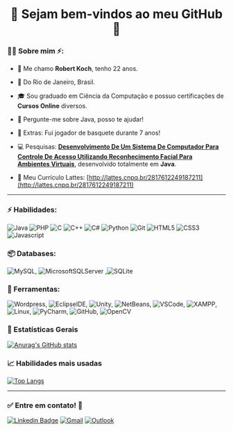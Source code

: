 # <div align="center">:wave: **Sejam bem-vindos ao meu GitHub** :rocket:</div>


### :raising_hand_man: Sobre mim :zap::

* :wave: Me chamo **Robert Koch**, tenho 22 anos.

* :pushpin: Do Rio de Janeiro, Brasil.

* :mortar_board: Sou graduado em Ciência da Computação e possuo certificações de **Cursos Online** diversos.

* :speech_balloon: Pergunte-me sobre Java, posso te ajudar!

* :basketball: Extras: Fui jogador de basquete durante 7 anos!

* :computer: Pesquisas: [**Desenvolvimento De Um Sistema De Computador Para Controle De Acesso Utilizando Reconhecimento Facial Para Ambientes Virtuais**](https://drive.google.com/file/d/1H_PiiDfDImIXIITSkZNfgZ40AHEfzsfu/view?usp=sharing), desenvolvido totalmente em **Java**.

* :mag_right: Meu Currículo Lattes: [http://lattes.cnpq.br/2817612249187211](http://lattes.cnpq.br/2817612249187211)


---



### :zap: Habilidades:

![Java](https://img.shields.io/badge/-Java-007396?&logo=Java&logoColor=FFFFFF) ![PHP](https://img.shields.io/badge/-PHP-777BB4?&logo=php&logoColor=FFFFFF) ![C](https://img.shields.io/badge/-Language%20C-A8B9CC?&logo=C&logoColor=FFFFFF) ![C++](https://img.shields.io/badge/-C++-00599C?&logo=C%2B%2B&logoColor=FFFFFF) ![C#](https://img.shields.io/badge/-C%20sharp-239120?&logo=c%20sharp&logoColor=FFFFFF) ![Python](https://img.shields.io/badge/-Python-3776AB?&logo=Python&logoColor=FFFFFF) ![Git](https://img.shields.io/badge/-Git-F05032?&logo=Git&logoColor=FFFFFF) ![HTML5](https://img.shields.io/badge/-HTML5-E34F26?&logo=HTML5&logoColor=FFFFFF) ![CSS3](https://img.shields.io/badge/-CSS3-1572B6?&logo=CSS3&logoColor=FFFFFF) ![Javascript](https://img.shields.io/badge/-Javascript-F7DF1E?&logo=javascript&logoColor=000000) 

### 📦 Databases:

![MySQL](https://img.shields.io/badge/-MySQL-4479A1?&logo=mysql&logoColor=FFFFFF), ![MicrosoftSQLServer](https://img.shields.io/badge/-Microsoft%20SQL%20Server-CC2927?&logo=microsoft%20sql%20server&logoColor=FFFFFF) ,![SQLite](https://img.shields.io/badge/-SQLite-003B57?&logo=sqlite&logoColor=FFFFFF)

### 🧰 Ferramentas:

![Wordpress](https://img.shields.io/badge/-Wordpress-21759B?&logo=wordpress&logoColor=FFFFFF), ![EclipseIDE](https://img.shields.io/badge/-Eclipse%20IDE-2C2255?&logo=eclipse%20IDE&logoColor=FFFFFF), ![Unity](https://img.shields.io/badge/-Unity-000000?&logo=unity&logoColor=FFFFFF), ![NetBeans](https://img.shields.io/badge/-Apache%20NetBeans%20IDE-1B6AC6?&logo=apache%20NetBeans%20IDE&logoColor=FFFFFF), ![VSCode](https://img.shields.io/badge/-VSCode-007ACC?&logo=visual%20studio%20code&logoColor=FFFFFF), ![XAMPP](https://img.shields.io/badge/-xampp-FB7A24?&logo=xampp&logoColor=FFFFFF), ![Linux](https://img.shields.io/badge/-linux-FCC624?&logo=linux&logoColor=000000), ![PyCharm](https://img.shields.io/badge/-PyCharm-000000?&logo=PyCharm&logoColor=FFFFFF), ![GitHub](https://img.shields.io/badge/-GitHub-181717?&logo=GitHub&logoColor=FFFFFF), ![OpenCV](https://img.shields.io/badge/-OpenCV-5C3EE8?&logo=OpenCV&logoColor=FFFFFF)

### :star2: Estatísticas Gerais

[![Anurag's GitHub stats](https://github-readme-stats.vercel.app/api?username=robertkoch117&hide=stars,issues,prs,contribs&count_private=true&show_icons=true&theme=radical&include_all_commits=true&count_private=true)](https://github.com/anuraghazra/github-readme-stats)

### :chart_with_upwards_trend: Habilidades mais usadas

[![Top Langs](https://github-readme-stats.vercel.app/api/top-langs/?username=robertkoch117&layout=compact&theme=radical)](https://github.com/anuraghazra/github-readme-stats)


---

### :white_check_mark: Entre em contato! :speech_balloon:

[![Linkedin Badge](https://img.shields.io/badge/-LinkedIn-blue?logo=Linkedin&logoColor=white&link=https://www.linkedin.com/in/robert-koch-485910139/)](https://www.linkedin.com/in/robert-koch-485910139/) [![Gmail](https://img.shields.io/badge/-robertkoch117@gmail.com-EA4335?&logo=gmail&logoColor=FFFFFF&link=mailto:robertkoch117@gmail.com)](mailto:robertkoch117@gmail.com) [![Outlook](https://img.shields.io/badge/-rkoch117@outlook.com.br-0078D4?&logo=microsoft%20outlook&logoColor=FFFFFF&link=mailto:rkoch117@outlook.com.br)](mailto:rkoch117@outlook.com.br)
